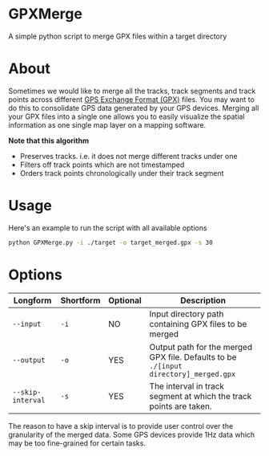 # GPXMerge
A simple python script to merge GPX files within a target directory

# About
Sometimes we would like to merge all the tracks, track segments and track points across different [GPS Exchange Format (GPX)](https://en.wikipedia.org/wiki/GPS_Exchange_Format) files. You may want to do this to consolidate GPS data generated by your GPS devices. Merging all your GPX files into a single one allows you to easily visualize the spatial information as one single map layer on a mapping software.

**Note that this algorithm**
* Preserves tracks. i.e. it does not merge different tracks under one
* Filters off track points which are not timestamped
* Orders track points chronologically under their track segment

# Usage
Here's an example to run the script with all available options
```sh
python GPXMerge.py -i ./target -o target_merged.gpx -s 30
```

# Options
Longform | Shortform | Optional | Description
--- | --- | --- | ---
`--input` | `-i` | NO | Input directory path containing GPX files to be merged
`--output` | `-o` | YES | Output path for the merged GPX file. Defaults to be `./[input directory]_merged.gpx`
`--skip-interval` | `-s` | YES | The interval in track segment at which the track points are taken.

The reason to have a skip interval is to provide user control over the granularity of the merged data. Some GPS devices provide 1Hz data which may be too fine-grained for certain tasks.
